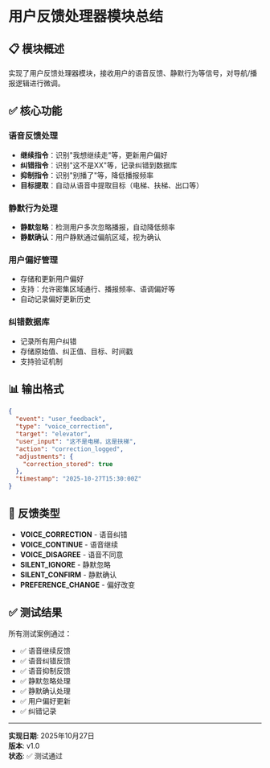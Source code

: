 # 用户反馈处理器模块总结

## 📋 模块概述

实现了用户反馈处理器模块，接收用户的语音反馈、静默行为等信号，对导航/播报逻辑进行微调。

## ✅ 核心功能

### 语音反馈处理
- **继续指令**：识别"我想继续走"等，更新用户偏好
- **纠错指令**：识别"这不是XX"等，记录纠错到数据库
- **抑制指令**：识别"别播了"等，降低播报频率
- **目标提取**：自动从语音中提取目标（电梯、扶梯、出口等）

### 静默行为处理
- **静默忽略**：检测用户多次忽略播报，自动降低频率
- **静默确认**：用户静默通过偏航区域，视为确认

### 用户偏好管理
- 存储和更新用户偏好
- 支持：允许密集区域通行、播报频率、语调偏好等
- 自动记录偏好更新历史

### 纠错数据库
- 记录所有用户纠错
- 存储原始值、纠正值、目标、时间戳
- 支持验证机制

## 📊 输出格式

```json
{
  "event": "user_feedback",
  "type": "voice_correction",
  "target": "elevator",
  "user_input": "这不是电梯，这是扶梯",
  "action": "correction_logged",
  "adjustments": {
    "correction_stored": true
  },
  "timestamp": "2025-10-27T15:30:00Z"
}
```

## 🎯 反馈类型

- **VOICE_CORRECTION** - 语音纠错
- **VOICE_CONTINUE** - 语音继续
- **VOICE_DISAGREE** - 语音不同意
- **SILENT_IGNORE** - 静默忽略
- **SILENT_CONFIRM** - 静默确认
- **PREFERENCE_CHANGE** - 偏好改变

## ✅ 测试结果

所有测试案例通过：
- ✅ 语音继续反馈
- ✅ 语音纠错反馈
- ✅ 语音抑制反馈
- ✅ 静默忽略处理
- ✅ 静默确认处理
- ✅ 用户偏好更新
- ✅ 纠错记录

---

**实现日期**: 2025年10月27日  
**版本**: v1.0  
**状态**: ✅ 测试通过
